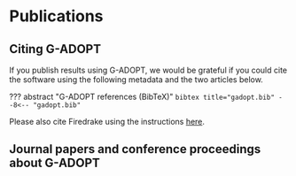 # Publications

## Citing G-ADOPT

If you publish results using G-ADOPT, we would be grateful if you could cite the software using the following metadata and the two articles below.

??? abstract "G-ADOPT references (BibTeX)"
    ``` bibtex title="gadopt.bib"
    --8<-- "gadopt.bib"
    ```

Please also cite Firedrake using the instructions [here](https://www.firedrakeproject.org/citing.html).


## Journal papers and conference proceedings about G-ADOPT

<script src="https://bibbase.org/show?bib=https://bibbase.org/network/files/tzBb6bg6tmizmKbju&jsonp=1"></script>
